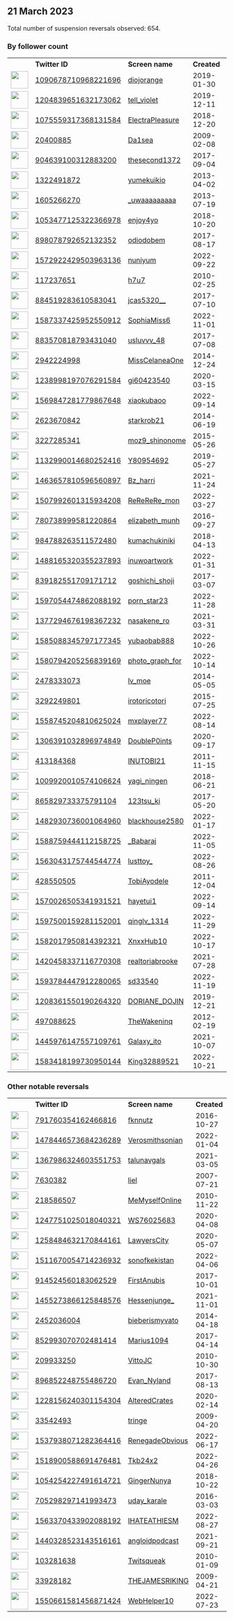 
## 21 March 2023
Total number of suspension reversals observed: 654.

### By follower count
<table><tr><th></th><th align="left">Twitter ID</th><th align="left">Screen name</th>
<th align="left">Created</th><th align="left">Status</th><th align="left">Suspended</th><th align="left">Followers</th>
<tr><td><a href="https://pbs.twimg.com/profile_images/1672760129450549248/-VwY_ZzZ_normal.jpg"><img src="https://pbs.twimg.com/profile_images/1672760129450549248/-VwY_ZzZ_normal.jpg" width="40px" height="40px" align="center"/></a></td><td><a href="https://twitter.com/intent/user?user_id=1090678710968221696">1090678710968221696</a></td><td><a href="https://twitter.com/diojorange">diojorange</a></td><td>2019-01-30</td><td align="center"></td><td>2022-09-21</td><td>677990</td></tr>
<tr><td><a href="https://pbs.twimg.com/profile_images/1350491253406896130/P5OKT0a6_normal.jpg"><img src="https://pbs.twimg.com/profile_images/1350491253406896130/P5OKT0a6_normal.jpg" width="40px" height="40px" align="center"/></a></td><td><a href="https://twitter.com/intent/user?user_id=1204839651632173062">1204839651632173062</a></td><td><a href="https://twitter.com/tell_violet">tell_violet</a></td><td>2019-12-11</td><td align="center"></td><td>2023-02-06</td><td>403035</td></tr>
<tr><td><a href="https://pbs.twimg.com/profile_images/1075561028769988609/qSZPYdl7_normal.jpg"><img src="https://pbs.twimg.com/profile_images/1075561028769988609/qSZPYdl7_normal.jpg" width="40px" height="40px" align="center"/></a></td><td><a href="https://twitter.com/intent/user?user_id=1075559317368131584">1075559317368131584</a></td><td><a href="https://twitter.com/ElectraPleasure">ElectraPleasure</a></td><td>2018-12-20</td><td align="center"></td><td>2023-01-24</td><td>349987</td></tr>
<tr><td><a href="https://pbs.twimg.com/profile_images/1664073912458571776/pGTXw1ER_normal.jpg"><img src="https://pbs.twimg.com/profile_images/1664073912458571776/pGTXw1ER_normal.jpg" width="40px" height="40px" align="center"/></a></td><td><a href="https://twitter.com/intent/user?user_id=20400885">20400885</a></td><td><a href="https://twitter.com/Da1sea">Da1sea</a></td><td>2009-02-08</td><td align="center"></td><td>2022-10-12</td><td>329161</td></tr>
<tr><td><a href="https://pbs.twimg.com/profile_images/1640363805573259264/e5UzXES7_normal.jpg"><img src="https://pbs.twimg.com/profile_images/1640363805573259264/e5UzXES7_normal.jpg" width="40px" height="40px" align="center"/></a></td><td><a href="https://twitter.com/intent/user?user_id=904639100312883200">904639100312883200</a></td><td><a href="https://twitter.com/thesecond1372">thesecond1372</a></td><td>2017-09-04</td><td align="center"></td><td>2023-02-04</td><td>223406</td></tr>
<tr><td><a href="https://pbs.twimg.com/profile_images/1342885479197249536/PQ-DDsUU_normal.jpg"><img src="https://pbs.twimg.com/profile_images/1342885479197249536/PQ-DDsUU_normal.jpg" width="40px" height="40px" align="center"/></a></td><td><a href="https://twitter.com/intent/user?user_id=1322491872">1322491872</a></td><td><a href="https://twitter.com/yumekuikio">yumekuikio</a></td><td>2013-04-02</td><td align="center"></td><td>2023-02-03</td><td>210930</td></tr>
<tr><td><a href="https://pbs.twimg.com/profile_images/1570491934569033730/xdwXg6Md_normal.jpg"><img src="https://pbs.twimg.com/profile_images/1570491934569033730/xdwXg6Md_normal.jpg" width="40px" height="40px" align="center"/></a></td><td><a href="https://twitter.com/intent/user?user_id=1605266270">1605266270</a></td><td><a href="https://twitter.com/_uwaaaaaaaaa">_uwaaaaaaaaa</a></td><td>2013-07-19</td><td align="center"></td><td>2023-02-06</td><td>206783</td></tr>
<tr><td><a href="https://pbs.twimg.com/profile_images/1493925949120733185/UnxdAF2W_normal.jpg"><img src="https://pbs.twimg.com/profile_images/1493925949120733185/UnxdAF2W_normal.jpg" width="40px" height="40px" align="center"/></a></td><td><a href="https://twitter.com/intent/user?user_id=1053477125322366978">1053477125322366978</a></td><td><a href="https://twitter.com/enjoy4yo">enjoy4yo</a></td><td>2018-10-20</td><td align="center"></td><td>2023-02-03</td><td>174918</td></tr>
<tr><td><a href="https://pbs.twimg.com/profile_images/1012961089376710661/DuGiosKz_normal.jpg"><img src="https://pbs.twimg.com/profile_images/1012961089376710661/DuGiosKz_normal.jpg" width="40px" height="40px" align="center"/></a></td><td><a href="https://twitter.com/intent/user?user_id=898078792652132352">898078792652132352</a></td><td><a href="https://twitter.com/odiodobem">odiodobem</a></td><td>2017-08-17</td><td align="center"></td><td></td><td>172551</td></tr>
<tr><td><a href="https://pbs.twimg.com/profile_images/1605027326890479616/jY_uVUeY_normal.jpg"><img src="https://pbs.twimg.com/profile_images/1605027326890479616/jY_uVUeY_normal.jpg" width="40px" height="40px" align="center"/></a></td><td><a href="https://twitter.com/intent/user?user_id=1572922429503963136">1572922429503963136</a></td><td><a href="https://twitter.com/nuniyum">nuniyum</a></td><td>2022-09-22</td><td align="center"></td><td>2023-02-03</td><td>156464</td></tr>
<tr><td><a href="https://pbs.twimg.com/profile_images/1649094397437571072/gKPe8GGB_normal.jpg"><img src="https://pbs.twimg.com/profile_images/1649094397437571072/gKPe8GGB_normal.jpg" width="40px" height="40px" align="center"/></a></td><td><a href="https://twitter.com/intent/user?user_id=117237651">117237651</a></td><td><a href="https://twitter.com/h7u7">h7u7</a></td><td>2010-02-25</td><td align="center"></td><td>2023-02-03</td><td>149893</td></tr>
<tr><td><a href="https://pbs.twimg.com/profile_images/1062949268502261766/x8IvTNvL_normal.jpg"><img src="https://pbs.twimg.com/profile_images/1062949268502261766/x8IvTNvL_normal.jpg" width="40px" height="40px" align="center"/></a></td><td><a href="https://twitter.com/intent/user?user_id=884519283610583041">884519283610583041</a></td><td><a href="https://twitter.com/jcas5320__">jcas5320__</a></td><td>2017-07-10</td><td align="center"></td><td>2023-03-09</td><td>98451</td></tr>
<tr><td><a href="https://pbs.twimg.com/profile_images/1663099422203604992/UckRnlz1_normal.jpg"><img src="https://pbs.twimg.com/profile_images/1663099422203604992/UckRnlz1_normal.jpg" width="40px" height="40px" align="center"/></a></td><td><a href="https://twitter.com/intent/user?user_id=1587337425952550912">1587337425952550912</a></td><td><a href="https://twitter.com/SophiaMiss6">SophiaMiss6</a></td><td>2022-11-01</td><td align="center"></td><td>2023-02-03</td><td>97497</td></tr>
<tr><td><a href="https://pbs.twimg.com/profile_images/1567018808384311298/EoPCbEK9_normal.jpg"><img src="https://pbs.twimg.com/profile_images/1567018808384311298/EoPCbEK9_normal.jpg" width="40px" height="40px" align="center"/></a></td><td><a href="https://twitter.com/intent/user?user_id=883570818793431040">883570818793431040</a></td><td><a href="https://twitter.com/usluvvv_48">usluvvv_48</a></td><td>2017-07-08</td><td align="center"></td><td>2023-02-03</td><td>87596</td></tr>
<tr><td><a href="https://pbs.twimg.com/profile_images/1637916495735840768/tgoW3qWZ_normal.jpg"><img src="https://pbs.twimg.com/profile_images/1637916495735840768/tgoW3qWZ_normal.jpg" width="40px" height="40px" align="center"/></a></td><td><a href="https://twitter.com/intent/user?user_id=2942224998">2942224998</a></td><td><a href="https://twitter.com/MissCelaneaOne">MissCelaneaOne</a></td><td>2014-12-24</td><td align="center"></td><td></td><td>69757</td></tr>
<tr><td><a href="https://pbs.twimg.com/profile_images/1637956295629369345/vqqdfFHt_normal.jpg"><img src="https://pbs.twimg.com/profile_images/1637956295629369345/vqqdfFHt_normal.jpg" width="40px" height="40px" align="center"/></a></td><td><a href="https://twitter.com/intent/user?user_id=1238998197076291584">1238998197076291584</a></td><td><a href="https://twitter.com/gi60423540">gi60423540</a></td><td>2020-03-15</td><td align="center"></td><td>2023-02-06</td><td>68289</td></tr>
<tr><td><a href="https://pbs.twimg.com/profile_images/1640696897542430722/sWURDWj-_normal.jpg"><img src="https://pbs.twimg.com/profile_images/1640696897542430722/sWURDWj-_normal.jpg" width="40px" height="40px" align="center"/></a></td><td><a href="https://twitter.com/intent/user?user_id=1569847281779867648">1569847281779867648</a></td><td><a href="https://twitter.com/xiaokubaoo">xiaokubaoo</a></td><td>2022-09-14</td><td align="center"></td><td>2023-02-03</td><td>66988</td></tr>
<tr><td><a href="https://pbs.twimg.com/profile_images/1642430094655336450/Hsx1BtsW_normal.jpg"><img src="https://pbs.twimg.com/profile_images/1642430094655336450/Hsx1BtsW_normal.jpg" width="40px" height="40px" align="center"/></a></td><td><a href="https://twitter.com/intent/user?user_id=2623670842">2623670842</a></td><td><a href="https://twitter.com/starkrob21">starkrob21</a></td><td>2014-06-19</td><td align="center"></td><td>2022-10-06</td><td>64474</td></tr>
<tr><td><a href="https://pbs.twimg.com/profile_images/1602648507084460032/3okjE_k6_normal.jpg"><img src="https://pbs.twimg.com/profile_images/1602648507084460032/3okjE_k6_normal.jpg" width="40px" height="40px" align="center"/></a></td><td><a href="https://twitter.com/intent/user?user_id=3227285341">3227285341</a></td><td><a href="https://twitter.com/moz9_shinonome">moz9_shinonome</a></td><td>2015-05-26</td><td align="center"></td><td>2023-02-05</td><td>61623</td></tr>
<tr><td><a href="https://pbs.twimg.com/profile_images/1658453999828475905/odgNw2wm_normal.jpg"><img src="https://pbs.twimg.com/profile_images/1658453999828475905/odgNw2wm_normal.jpg" width="40px" height="40px" align="center"/></a></td><td><a href="https://twitter.com/intent/user?user_id=1132990014680252416">1132990014680252416</a></td><td><a href="https://twitter.com/Y80954692">Y80954692</a></td><td>2019-05-27</td><td align="center"></td><td>2023-02-05</td><td>61190</td></tr>
<tr><td><a href="https://pbs.twimg.com/profile_images/1661988565566324736/szSMGhOa_normal.jpg"><img src="https://pbs.twimg.com/profile_images/1661988565566324736/szSMGhOa_normal.jpg" width="40px" height="40px" align="center"/></a></td><td><a href="https://twitter.com/intent/user?user_id=1463657810596560897">1463657810596560897</a></td><td><a href="https://twitter.com/Bz_harri">Bz_harri</a></td><td>2021-11-24</td><td align="center"></td><td>2023-02-03</td><td>60558</td></tr>
<tr><td><a href="https://pbs.twimg.com/profile_images/1609213169121234944/zzwG1r9q_normal.jpg"><img src="https://pbs.twimg.com/profile_images/1609213169121234944/zzwG1r9q_normal.jpg" width="40px" height="40px" align="center"/></a></td><td><a href="https://twitter.com/intent/user?user_id=1507992601315934208">1507992601315934208</a></td><td><a href="https://twitter.com/ReReReRe_mon">ReReReRe_mon</a></td><td>2022-03-27</td><td align="center"></td><td>2023-02-06</td><td>58023</td></tr>
<tr><td><a href="https://pbs.twimg.com/profile_images/1669334602702540801/NFx96Y_w_normal.jpg"><img src="https://pbs.twimg.com/profile_images/1669334602702540801/NFx96Y_w_normal.jpg" width="40px" height="40px" align="center"/></a></td><td><a href="https://twitter.com/intent/user?user_id=780738999581220864">780738999581220864</a></td><td><a href="https://twitter.com/elizabeth_munh">elizabeth_munh</a></td><td>2016-09-27</td><td align="center"></td><td>2023-02-03</td><td>56038</td></tr>
<tr><td><a href="https://pbs.twimg.com/profile_images/1661841418795745281/6J_6jMc5_normal.jpg"><img src="https://pbs.twimg.com/profile_images/1661841418795745281/6J_6jMc5_normal.jpg" width="40px" height="40px" align="center"/></a></td><td><a href="https://twitter.com/intent/user?user_id=984788263511572480">984788263511572480</a></td><td><a href="https://twitter.com/kumachukiniki">kumachukiniki</a></td><td>2018-04-13</td><td align="center"></td><td>2023-02-05</td><td>50617</td></tr>
<tr><td><a href="https://pbs.twimg.com/profile_images/1564228912627871744/SNmLRsHO_normal.jpg"><img src="https://pbs.twimg.com/profile_images/1564228912627871744/SNmLRsHO_normal.jpg" width="40px" height="40px" align="center"/></a></td><td><a href="https://twitter.com/intent/user?user_id=1488165320355237893">1488165320355237893</a></td><td><a href="https://twitter.com/inuwoartwork">inuwoartwork</a></td><td>2022-01-31</td><td align="center"></td><td>2023-02-03</td><td>49401</td></tr>
<tr><td><a href="https://pbs.twimg.com/profile_images/1645810841642737671/y7nhAgsq_normal.jpg"><img src="https://pbs.twimg.com/profile_images/1645810841642737671/y7nhAgsq_normal.jpg" width="40px" height="40px" align="center"/></a></td><td><a href="https://twitter.com/intent/user?user_id=839182551709171712">839182551709171712</a></td><td><a href="https://twitter.com/goshichi_shoji">goshichi_shoji</a></td><td>2017-03-07</td><td align="center"></td><td>2023-02-06</td><td>47440</td></tr>
<tr><td><a href="https://pbs.twimg.com/profile_images/1658765802038861824/SYSAsWqF_normal.jpg"><img src="https://pbs.twimg.com/profile_images/1658765802038861824/SYSAsWqF_normal.jpg" width="40px" height="40px" align="center"/></a></td><td><a href="https://twitter.com/intent/user?user_id=1597054474862088192">1597054474862088192</a></td><td><a href="https://twitter.com/porn_star23">porn_star23</a></td><td>2022-11-28</td><td align="center"></td><td>2023-02-03</td><td>47129</td></tr>
<tr><td><a href="https://pbs.twimg.com/profile_images/1551220545001500674/LFvxqBMD_normal.jpg"><img src="https://pbs.twimg.com/profile_images/1551220545001500674/LFvxqBMD_normal.jpg" width="40px" height="40px" align="center"/></a></td><td><a href="https://twitter.com/intent/user?user_id=1377294676198367232">1377294676198367232</a></td><td><a href="https://twitter.com/nasakene_ro">nasakene_ro</a></td><td>2021-03-31</td><td align="center">🚫</td><td>2023-02-05</td><td>45562</td></tr>
<tr><td><a href="https://pbs.twimg.com/profile_images/1652292499145146368/AtxP6BTq_normal.jpg"><img src="https://pbs.twimg.com/profile_images/1652292499145146368/AtxP6BTq_normal.jpg" width="40px" height="40px" align="center"/></a></td><td><a href="https://twitter.com/intent/user?user_id=1585088345797177345">1585088345797177345</a></td><td><a href="https://twitter.com/yubaobab888">yubaobab888</a></td><td>2022-10-26</td><td align="center"></td><td>2023-02-03</td><td>43857</td></tr>
<tr><td><a href="https://pbs.twimg.com/profile_images/1658718128610885634/2-5ud7nX_normal.jpg"><img src="https://pbs.twimg.com/profile_images/1658718128610885634/2-5ud7nX_normal.jpg" width="40px" height="40px" align="center"/></a></td><td><a href="https://twitter.com/intent/user?user_id=1580794205256839169">1580794205256839169</a></td><td><a href="https://twitter.com/photo_graph_for">photo_graph_for</a></td><td>2022-10-14</td><td align="center"></td><td>2023-02-03</td><td>43295</td></tr>
<tr><td><a href="https://pbs.twimg.com/profile_images/1636585780041879552/iBFGKf1D_normal.jpg"><img src="https://pbs.twimg.com/profile_images/1636585780041879552/iBFGKf1D_normal.jpg" width="40px" height="40px" align="center"/></a></td><td><a href="https://twitter.com/intent/user?user_id=2478333073">2478333073</a></td><td><a href="https://twitter.com/lv_moe">lv_moe</a></td><td>2014-05-05</td><td align="center"></td><td>2023-02-03</td><td>40604</td></tr>
<tr><td><a href="https://pbs.twimg.com/profile_images/1615641694392967168/KMYVrpYj_normal.jpg"><img src="https://pbs.twimg.com/profile_images/1615641694392967168/KMYVrpYj_normal.jpg" width="40px" height="40px" align="center"/></a></td><td><a href="https://twitter.com/intent/user?user_id=3292249801">3292249801</a></td><td><a href="https://twitter.com/irotoricotori">irotoricotori</a></td><td>2015-07-25</td><td align="center"></td><td>2023-02-05</td><td>40208</td></tr>
<tr><td><a href="https://pbs.twimg.com/profile_images/1638462995042037760/6R_3N-ib_normal.jpg"><img src="https://pbs.twimg.com/profile_images/1638462995042037760/6R_3N-ib_normal.jpg" width="40px" height="40px" align="center"/></a></td><td><a href="https://twitter.com/intent/user?user_id=1558745204810625024">1558745204810625024</a></td><td><a href="https://twitter.com/mxplayer77">mxplayer77</a></td><td>2022-08-14</td><td align="center">🚫</td><td>2023-02-03</td><td>39095</td></tr>
<tr><td><a href="https://pbs.twimg.com/profile_images/1619628392902721538/OhXNNrq7_normal.jpg"><img src="https://pbs.twimg.com/profile_images/1619628392902721538/OhXNNrq7_normal.jpg" width="40px" height="40px" align="center"/></a></td><td><a href="https://twitter.com/intent/user?user_id=1306391032896974849">1306391032896974849</a></td><td><a href="https://twitter.com/DoubleP0ints">DoubleP0ints</a></td><td>2020-09-17</td><td align="center"></td><td>2023-02-03</td><td>38646</td></tr>
<tr><td><a href="https://pbs.twimg.com/profile_images/1645334272478437377/D9s-1sQs_normal.jpg"><img src="https://pbs.twimg.com/profile_images/1645334272478437377/D9s-1sQs_normal.jpg" width="40px" height="40px" align="center"/></a></td><td><a href="https://twitter.com/intent/user?user_id=413184368">413184368</a></td><td><a href="https://twitter.com/INUTOBI21">INUTOBI21</a></td><td>2011-11-15</td><td align="center"></td><td>2023-02-02</td><td>33874</td></tr>
<tr><td><a href="https://pbs.twimg.com/profile_images/1010003627799244802/G7gJH-br_normal.jpg"><img src="https://pbs.twimg.com/profile_images/1010003627799244802/G7gJH-br_normal.jpg" width="40px" height="40px" align="center"/></a></td><td><a href="https://twitter.com/intent/user?user_id=1009920010574106624">1009920010574106624</a></td><td><a href="https://twitter.com/yagi_ningen">yagi_ningen</a></td><td>2018-06-21</td><td align="center"></td><td>2023-02-05</td><td>33708</td></tr>
<tr><td><a href="https://pbs.twimg.com/profile_images/1596942671075233792/ScfZvgDu_normal.jpg"><img src="https://pbs.twimg.com/profile_images/1596942671075233792/ScfZvgDu_normal.jpg" width="40px" height="40px" align="center"/></a></td><td><a href="https://twitter.com/intent/user?user_id=865829733375791104">865829733375791104</a></td><td><a href="https://twitter.com/123tsu_ki">123tsu_ki</a></td><td>2017-05-20</td><td align="center"></td><td>2023-02-03</td><td>31578</td></tr>
<tr><td><a href="https://pbs.twimg.com/profile_images/1668214150357745665/93VukX95_normal.jpg"><img src="https://pbs.twimg.com/profile_images/1668214150357745665/93VukX95_normal.jpg" width="40px" height="40px" align="center"/></a></td><td><a href="https://twitter.com/intent/user?user_id=1482930736001064960">1482930736001064960</a></td><td><a href="https://twitter.com/blackhouse2580">blackhouse2580</a></td><td>2022-01-17</td><td align="center"></td><td>2023-02-03</td><td>30667</td></tr>
<tr><td><a href="https://pbs.twimg.com/profile_images/1611973049053765633/H41gDEoS_normal.jpg"><img src="https://pbs.twimg.com/profile_images/1611973049053765633/H41gDEoS_normal.jpg" width="40px" height="40px" align="center"/></a></td><td><a href="https://twitter.com/intent/user?user_id=1588759444112158725">1588759444112158725</a></td><td><a href="https://twitter.com/_Babaraj">_Babaraj</a></td><td>2022-11-05</td><td align="center">🚫</td><td>2023-02-03</td><td>25013</td></tr>
<tr><td><a href="https://pbs.twimg.com/profile_images/1647200071937830912/IZGc008T_normal.jpg"><img src="https://pbs.twimg.com/profile_images/1647200071937830912/IZGc008T_normal.jpg" width="40px" height="40px" align="center"/></a></td><td><a href="https://twitter.com/intent/user?user_id=1563043175744544774">1563043175744544774</a></td><td><a href="https://twitter.com/lusttoy_">lusttoy_</a></td><td>2022-08-26</td><td align="center">🚫</td><td>2023-02-03</td><td>24073</td></tr>
<tr><td><a href="https://pbs.twimg.com/profile_images/1639970516030070784/I_XPbcQ9_normal.jpg"><img src="https://pbs.twimg.com/profile_images/1639970516030070784/I_XPbcQ9_normal.jpg" width="40px" height="40px" align="center"/></a></td><td><a href="https://twitter.com/intent/user?user_id=428550505">428550505</a></td><td><a href="https://twitter.com/TobiAyodele">TobiAyodele</a></td><td>2011-12-04</td><td align="center">🚫</td><td>2023-01-13</td><td>23482</td></tr>
<tr><td><a href="https://pbs.twimg.com/profile_images/1656132895931760640/aYKj2qAQ_normal.jpg"><img src="https://pbs.twimg.com/profile_images/1656132895931760640/aYKj2qAQ_normal.jpg" width="40px" height="40px" align="center"/></a></td><td><a href="https://twitter.com/intent/user?user_id=1570026505341931521">1570026505341931521</a></td><td><a href="https://twitter.com/hayetui1">hayetui1</a></td><td>2022-09-14</td><td align="center">🚫</td><td>2023-02-03</td><td>23458</td></tr>
<tr><td><a href="https://pbs.twimg.com/profile_images/1638325747344625664/VotD97Ec_normal.jpg"><img src="https://pbs.twimg.com/profile_images/1638325747344625664/VotD97Ec_normal.jpg" width="40px" height="40px" align="center"/></a></td><td><a href="https://twitter.com/intent/user?user_id=1597500159281152001">1597500159281152001</a></td><td><a href="https://twitter.com/qinglv_1314">qinglv_1314</a></td><td>2022-11-29</td><td align="center">🚫</td><td>2023-02-03</td><td>22918</td></tr>
<tr><td><a href="https://pbs.twimg.com/profile_images/1605584646380453889/SmAfte6T_normal.jpg"><img src="https://pbs.twimg.com/profile_images/1605584646380453889/SmAfte6T_normal.jpg" width="40px" height="40px" align="center"/></a></td><td><a href="https://twitter.com/intent/user?user_id=1582017950814392321">1582017950814392321</a></td><td><a href="https://twitter.com/XnxxHub10">XnxxHub10</a></td><td>2022-10-17</td><td align="center">🚫</td><td>2023-02-03</td><td>22761</td></tr>
<tr><td><a href="https://pbs.twimg.com/profile_images/1638260766963912716/2gx-Wova_normal.jpg"><img src="https://pbs.twimg.com/profile_images/1638260766963912716/2gx-Wova_normal.jpg" width="40px" height="40px" align="center"/></a></td><td><a href="https://twitter.com/intent/user?user_id=1420458337116770308">1420458337116770308</a></td><td><a href="https://twitter.com/realtoriabrooke">realtoriabrooke</a></td><td>2021-07-28</td><td align="center"></td><td>2022-11-09</td><td>22180</td></tr>
<tr><td><a href="https://pbs.twimg.com/profile_images/1643990582501711874/O-ykFNBx_normal.jpg"><img src="https://pbs.twimg.com/profile_images/1643990582501711874/O-ykFNBx_normal.jpg" width="40px" height="40px" align="center"/></a></td><td><a href="https://twitter.com/intent/user?user_id=1593784447912280065">1593784447912280065</a></td><td><a href="https://twitter.com/sd33540">sd33540</a></td><td>2022-11-19</td><td align="center">🚫</td><td>2023-02-03</td><td>21028</td></tr>
<tr><td><a href="https://pbs.twimg.com/profile_images/1208362086683697153/lA49q4Qu_normal.jpg"><img src="https://pbs.twimg.com/profile_images/1208362086683697153/lA49q4Qu_normal.jpg" width="40px" height="40px" align="center"/></a></td><td><a href="https://twitter.com/intent/user?user_id=1208361550190264320">1208361550190264320</a></td><td><a href="https://twitter.com/DORIANE_DOJIN">DORIANE_DOJIN</a></td><td>2019-12-21</td><td align="center"></td><td>2023-02-06</td><td>19719</td></tr>
<tr><td><a href="https://pbs.twimg.com/profile_images/1638138329018294272/G6m1Mb7V_normal.jpg"><img src="https://pbs.twimg.com/profile_images/1638138329018294272/G6m1Mb7V_normal.jpg" width="40px" height="40px" align="center"/></a></td><td><a href="https://twitter.com/intent/user?user_id=497088625">497088625</a></td><td><a href="https://twitter.com/TheWakeninq">TheWakeninq</a></td><td>2012-02-19</td><td align="center"></td><td></td><td>18558</td></tr>
<tr><td><a href="https://pbs.twimg.com/profile_images/1669665790264737792/jtWMwbWn_normal.jpg"><img src="https://pbs.twimg.com/profile_images/1669665790264737792/jtWMwbWn_normal.jpg" width="40px" height="40px" align="center"/></a></td><td><a href="https://twitter.com/intent/user?user_id=1445976147557109761">1445976147557109761</a></td><td><a href="https://twitter.com/Galaxy_ito">Galaxy_ito</a></td><td>2021-10-07</td><td align="center"></td><td>2023-02-05</td><td>18373</td></tr>
<tr><td><a href="https://pbs.twimg.com/profile_images/1612711024540680194/SAf1clm7_normal.jpg"><img src="https://pbs.twimg.com/profile_images/1612711024540680194/SAf1clm7_normal.jpg" width="40px" height="40px" align="center"/></a></td><td><a href="https://twitter.com/intent/user?user_id=1583418199730950144">1583418199730950144</a></td><td><a href="https://twitter.com/King32889521">King32889521</a></td><td>2022-10-21</td><td align="center">🚫</td><td>2023-02-03</td><td>17983</td></tr>
</table>

### Other notable reversals
<table><tr><th></th><th align="left">Twitter ID</th><th align="left">Screen name</th>
<th align="left">Created</th><th align="left">Status</th><th align="left">Suspended</th><th align="left">Followers</th>
<tr><td><a href="https://pbs.twimg.com/profile_images/1352281527200215104/KlXWTUak_normal.jpg"><img src="https://pbs.twimg.com/profile_images/1352281527200215104/KlXWTUak_normal.jpg" width="40px" height="40px" align="center"/></a></td><td><a href="https://twitter.com/intent/user?user_id=791760354162466816">791760354162466816</a></td><td><a href="https://twitter.com/fknnutz">fknnutz</a></td><td>2016-10-27</td><td align="center"></td><td>2023-03-01</td><td>1656</td></tr>
<tr><td><a href="https://pbs.twimg.com/profile_images/1638744417656766464/4NgUhjGN_normal.jpg"><img src="https://pbs.twimg.com/profile_images/1638744417656766464/4NgUhjGN_normal.jpg" width="40px" height="40px" align="center"/></a></td><td><a href="https://twitter.com/intent/user?user_id=1478446573684236289">1478446573684236289</a></td><td><a href="https://twitter.com/Verosmithsonian">Verosmithsonian</a></td><td>2022-01-04</td><td align="center">🔒</td><td>2022-11-28</td><td>393</td></tr>
<tr><td><a href="https://pbs.twimg.com/profile_images/1539287331894702081/98YKPxBx_normal.jpg"><img src="https://pbs.twimg.com/profile_images/1539287331894702081/98YKPxBx_normal.jpg" width="40px" height="40px" align="center"/></a></td><td><a href="https://twitter.com/intent/user?user_id=1367986324603551753">1367986324603551753</a></td><td><a href="https://twitter.com/talunavgals">talunavgals</a></td><td>2021-03-05</td><td align="center">🚫</td><td>2022-12-29</td><td>952</td></tr>
<tr><td><a href="https://pbs.twimg.com/profile_images/24692232/Beijing_Great_Wall_Cable_Car6_normal.jpg"><img src="https://pbs.twimg.com/profile_images/24692232/Beijing_Great_Wall_Cable_Car6_normal.jpg" width="40px" height="40px" align="center"/></a></td><td><a href="https://twitter.com/intent/user?user_id=7630382">7630382</a></td><td><a href="https://twitter.com/liel">liel</a></td><td>2007-07-21</td><td align="center"></td><td>2023-03-20</td><td>8395</td></tr>
<tr><td><a href="https://pbs.twimg.com/profile_images/1659931449426866176/NWiqmi4P_normal.jpg"><img src="https://pbs.twimg.com/profile_images/1659931449426866176/NWiqmi4P_normal.jpg" width="40px" height="40px" align="center"/></a></td><td><a href="https://twitter.com/intent/user?user_id=218586507">218586507</a></td><td><a href="https://twitter.com/MeMyselfOnline">MeMyselfOnline</a></td><td>2010-11-22</td><td align="center"></td><td>2022-11-24</td><td>8810</td></tr>
<tr><td><a href="https://pbs.twimg.com/profile_images/1642338955373993984/F_IP1NOy_normal.jpg"><img src="https://pbs.twimg.com/profile_images/1642338955373993984/F_IP1NOy_normal.jpg" width="40px" height="40px" align="center"/></a></td><td><a href="https://twitter.com/intent/user?user_id=1247751025018040321">1247751025018040321</a></td><td><a href="https://twitter.com/WS76025683">WS76025683</a></td><td>2020-04-08</td><td align="center"></td><td>2022-12-27</td><td>1798</td></tr>
<tr><td><a href="https://pbs.twimg.com/profile_images/1259395187857518592/JYJGStSR_normal.jpg"><img src="https://pbs.twimg.com/profile_images/1259395187857518592/JYJGStSR_normal.jpg" width="40px" height="40px" align="center"/></a></td><td><a href="https://twitter.com/intent/user?user_id=1258484632170844161">1258484632170844161</a></td><td><a href="https://twitter.com/LawyersCity">LawyersCity</a></td><td>2020-05-07</td><td align="center"></td><td>2022-11-22</td><td>15071</td></tr>
<tr><td><a href="https://pbs.twimg.com/profile_images/1640244132667850753/lJGtlKn0_normal.jpg"><img src="https://pbs.twimg.com/profile_images/1640244132667850753/lJGtlKn0_normal.jpg" width="40px" height="40px" align="center"/></a></td><td><a href="https://twitter.com/intent/user?user_id=1511670054714236932">1511670054714236932</a></td><td><a href="https://twitter.com/sonofkekistan">sonofkekistan</a></td><td>2022-04-06</td><td align="center">👋</td><td>2023-03-05</td><td>282</td></tr>
<tr><td><a href="https://pbs.twimg.com/profile_images/973423372477415424/C2HeMF9D_normal.jpg"><img src="https://pbs.twimg.com/profile_images/973423372477415424/C2HeMF9D_normal.jpg" width="40px" height="40px" align="center"/></a></td><td><a href="https://twitter.com/intent/user?user_id=914524560183062529">914524560183062529</a></td><td><a href="https://twitter.com/FirstAnubis">FirstAnubis</a></td><td>2017-10-01</td><td align="center"></td><td>2023-01-02</td><td>332</td></tr>
<tr><td><a href="https://pbs.twimg.com/profile_images/1662856462744403969/mB2U2g6r_normal.jpg"><img src="https://pbs.twimg.com/profile_images/1662856462744403969/mB2U2g6r_normal.jpg" width="40px" height="40px" align="center"/></a></td><td><a href="https://twitter.com/intent/user?user_id=1455273866125848576">1455273866125848576</a></td><td><a href="https://twitter.com/Hessenjunge_">Hessenjunge_</a></td><td>2021-11-01</td><td align="center">🚫</td><td>2022-11-07</td><td>1386</td></tr>
<tr><td><a href="https://pbs.twimg.com/profile_images/1377808737130414080/GruOdusX_normal.jpg"><img src="https://pbs.twimg.com/profile_images/1377808737130414080/GruOdusX_normal.jpg" width="40px" height="40px" align="center"/></a></td><td><a href="https://twitter.com/intent/user?user_id=2452036004">2452036004</a></td><td><a href="https://twitter.com/bieberismyvato">bieberismyvato</a></td><td>2014-04-18</td><td align="center"></td><td>2023-01-03</td><td>151</td></tr>
<tr><td><a href="https://pbs.twimg.com/profile_images/1664525587392655360/7v2HdhZH_normal.jpg"><img src="https://pbs.twimg.com/profile_images/1664525587392655360/7v2HdhZH_normal.jpg" width="40px" height="40px" align="center"/></a></td><td><a href="https://twitter.com/intent/user?user_id=852993070702481414">852993070702481414</a></td><td><a href="https://twitter.com/Marius1094">Marius1094</a></td><td>2017-04-14</td><td align="center"></td><td>2023-01-02</td><td>1108</td></tr>
<tr><td><a href="https://pbs.twimg.com/profile_images/1351337153620398080/dwHHx2JU_normal.jpg"><img src="https://pbs.twimg.com/profile_images/1351337153620398080/dwHHx2JU_normal.jpg" width="40px" height="40px" align="center"/></a></td><td><a href="https://twitter.com/intent/user?user_id=209933250">209933250</a></td><td><a href="https://twitter.com/VittoJC">VittoJC</a></td><td>2010-10-30</td><td align="center"></td><td>2023-03-08</td><td>1671</td></tr>
<tr><td><a href="https://abs.twimg.com/sticky/default_profile_images/default_profile_normal.png"><img src="https://abs.twimg.com/sticky/default_profile_images/default_profile_normal.png" width="40px" height="40px" align="center"/></a></td><td><a href="https://twitter.com/intent/user?user_id=896852248755486720">896852248755486720</a></td><td><a href="https://twitter.com/Evan_Nyland">Evan_Nyland</a></td><td>2017-08-13</td><td align="center">🚫</td><td>2023-03-09</td><td>1</td></tr>
<tr><td><a href="https://pbs.twimg.com/profile_images/1228156618501586945/qSwaeWZV_normal.jpg"><img src="https://pbs.twimg.com/profile_images/1228156618501586945/qSwaeWZV_normal.jpg" width="40px" height="40px" align="center"/></a></td><td><a href="https://twitter.com/intent/user?user_id=1228156240301154304">1228156240301154304</a></td><td><a href="https://twitter.com/AlteredCrates">AlteredCrates</a></td><td>2020-02-14</td><td align="center"></td><td>2023-01-26</td><td>663</td></tr>
<tr><td><a href="https://pbs.twimg.com/profile_images/1646716065932607488/ZMcaaU9l_normal.jpg"><img src="https://pbs.twimg.com/profile_images/1646716065932607488/ZMcaaU9l_normal.jpg" width="40px" height="40px" align="center"/></a></td><td><a href="https://twitter.com/intent/user?user_id=33542493">33542493</a></td><td><a href="https://twitter.com/tringe">tringe</a></td><td>2009-04-20</td><td align="center"></td><td>2023-03-14</td><td>788</td></tr>
<tr><td><a href="https://pbs.twimg.com/profile_images/1540170944785879042/5cez2UgU_normal.jpg"><img src="https://pbs.twimg.com/profile_images/1540170944785879042/5cez2UgU_normal.jpg" width="40px" height="40px" align="center"/></a></td><td><a href="https://twitter.com/intent/user?user_id=1537938071282364416">1537938071282364416</a></td><td><a href="https://twitter.com/RenegadeObvious">RenegadeObvious</a></td><td>2022-06-17</td><td align="center"></td><td>2023-01-26</td><td>140</td></tr>
<tr><td><a href="https://pbs.twimg.com/profile_images/1586126601774764032/qjZD3rGS_normal.jpg"><img src="https://pbs.twimg.com/profile_images/1586126601774764032/qjZD3rGS_normal.jpg" width="40px" height="40px" align="center"/></a></td><td><a href="https://twitter.com/intent/user?user_id=1518900588691476481">1518900588691476481</a></td><td><a href="https://twitter.com/Tkb24x2">Tkb24x2</a></td><td>2022-04-26</td><td align="center"></td><td>2022-12-27</td><td>210</td></tr>
<tr><td><a href="https://pbs.twimg.com/profile_images/1586135899066302466/0rMIYZ5W_normal.jpg"><img src="https://pbs.twimg.com/profile_images/1586135899066302466/0rMIYZ5W_normal.jpg" width="40px" height="40px" align="center"/></a></td><td><a href="https://twitter.com/intent/user?user_id=1054254227491614721">1054254227491614721</a></td><td><a href="https://twitter.com/GingerNunya">GingerNunya</a></td><td>2018-10-22</td><td align="center"></td><td>2022-12-05</td><td>386</td></tr>
<tr><td><a href="https://pbs.twimg.com/profile_images/1492948161370886144/1sflTJfF_normal.jpg"><img src="https://pbs.twimg.com/profile_images/1492948161370886144/1sflTJfF_normal.jpg" width="40px" height="40px" align="center"/></a></td><td><a href="https://twitter.com/intent/user?user_id=705298297141993473">705298297141993473</a></td><td><a href="https://twitter.com/uday_karale">uday_karale</a></td><td>2016-03-03</td><td align="center"></td><td>2023-03-02</td><td>22</td></tr>
<tr><td><a href="https://pbs.twimg.com/profile_images/1593022219021881344/ZZ1bOvTf_normal.jpg"><img src="https://pbs.twimg.com/profile_images/1593022219021881344/ZZ1bOvTf_normal.jpg" width="40px" height="40px" align="center"/></a></td><td><a href="https://twitter.com/intent/user?user_id=1563370433902088192">1563370433902088192</a></td><td><a href="https://twitter.com/IHATEATHIESM">IHATEATHIESM</a></td><td>2022-08-27</td><td align="center"></td><td>2023-01-05</td><td>30</td></tr>
<tr><td><a href="https://pbs.twimg.com/profile_images/1671881312758796289/I7giydp__normal.jpg"><img src="https://pbs.twimg.com/profile_images/1671881312758796289/I7giydp__normal.jpg" width="40px" height="40px" align="center"/></a></td><td><a href="https://twitter.com/intent/user?user_id=1440328523143516161">1440328523143516161</a></td><td><a href="https://twitter.com/angloidpodcast">angloidpodcast</a></td><td>2021-09-21</td><td align="center"></td><td>2022-11-03</td><td>355</td></tr>
<tr><td><a href="https://pbs.twimg.com/profile_images/1638279040913100822/rM94eCeJ_normal.jpg"><img src="https://pbs.twimg.com/profile_images/1638279040913100822/rM94eCeJ_normal.jpg" width="40px" height="40px" align="center"/></a></td><td><a href="https://twitter.com/intent/user?user_id=103281638">103281638</a></td><td><a href="https://twitter.com/Twitsqueak">Twitsqueak</a></td><td>2010-01-09</td><td align="center"></td><td>2023-03-15</td><td>74</td></tr>
<tr><td><a href="https://pbs.twimg.com/profile_images/1646869949816659971/3lqPIIM5_normal.jpg"><img src="https://pbs.twimg.com/profile_images/1646869949816659971/3lqPIIM5_normal.jpg" width="40px" height="40px" align="center"/></a></td><td><a href="https://twitter.com/intent/user?user_id=33928182">33928182</a></td><td><a href="https://twitter.com/THEJAMESRIKING">THEJAMESRIKING</a></td><td>2009-04-21</td><td align="center">🔒</td><td>2022-11-24</td><td>17427</td></tr>
<tr><td><a href="https://pbs.twimg.com/profile_images/1550662273001070593/vFZjjaGP_normal.jpg"><img src="https://pbs.twimg.com/profile_images/1550662273001070593/vFZjjaGP_normal.jpg" width="40px" height="40px" align="center"/></a></td><td><a href="https://twitter.com/intent/user?user_id=1550661581456871424">1550661581456871424</a></td><td><a href="https://twitter.com/WebHelper10">WebHelper10</a></td><td>2022-07-23</td><td align="center"></td><td>2022-12-10</td><td>356</td></tr>
</table>
